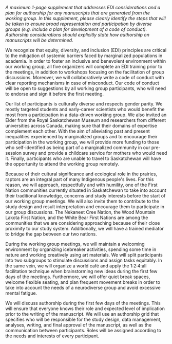 *A maximum 1-page supplement that addresses EDI considerations and a plan for authorship for any manuscripts that are generated from the working group. In this supplement, please clearly identify the steps that will be taken to ensure broad representation and participation by diverse groups (e.g. include a plan for development of a code of conduct). Authorship considerations should explicitly state how authorship on manuscripts will be determined.*

We recognize that equity, diversity, and inclusion (EDI) principles are critical to the mitigation of systemic barriers faced by marginalized populations in academia. In order to foster an inclusive and benevolent environment within our working group, all five organizers will complete an EDI training prior to the meetings, in addition to workshops focusing on the facilitation of group discussions. Moreover, we will collaboratively write a code of conduct with clear reporting mechanisms in case of misconduct. Our code of conduct will be open to suggestions by all working group participants, who will need to endorse and sign it before the first meeting. 

Our list of participants is culturally diverse and respects gender parity. We mostly targeted students and early-career scientists who would benefit the most from a participation in a data-driven working group. We also invited an Elder from the Royal Saskatchewan Museum and researchers from different universities across Canada, making sure that their domains of expertise complement each other. With the aim of alleviating past and present inequalities experienced by marginalized groups and to encourage their participation in the working group, we will provide more funding to those who self-identified as being part of a marginalized community in our pre-session survey and provide a childcare service for mothers who would need it. Finally, participants who are unable to travel to Saskatchewan will have the opportunity to attend the working group remotely.

Because of their cultural significance and ecological role in the prairies, raptors are an integral part of many Indigenous people's lives. For this reason, we will approach, respectfully and with humility, one of the First Nation communities currently situated in Saskatchewan to take into account their traditional knowledge, concerns and study interests before the start of our working group meetings. We will also invite them to contribute to the study design and result interpretation and encourage them to participate in our group discussions. The Nekaneet Cree Nation, the Wood Mountain Lakota First Nation, and the White Bear First Nations are among the communities that we are considering approaching because of their close proximity to our study system. Additionally, we will have a trained mediator to bridge the gap between our two nations. 

During the working group meetings, we will maintain a welcoming environment by organizing icebreaker activities, spending some time in nature and working creatively using art materials. We will split participants into two subgroups to stimulate discussions and assign tasks equitably. In the same vein, we will organize a world café and apply the 1:2:4:all facilitation technique when brainstorming new ideas during the first few days of the meetings. Furthermore, we will offer quiet break spaces, welcome flexible seating, and plan frequent movement breaks in order to take into account the needs of a neurodiverse group and avoid excessive mental fatigue. 

We will discuss authorship during the first few days of the meetings. This will ensure that everyone knows their role and expected level of implication prior to the writing of the manuscript. We will use an authorship grid that specifies who will be responsible for the study design, data management, analyses, writing, and final approval of the manuscript, as well as the communication between participants. Roles will be assigned according to the needs and interests of every participant. 